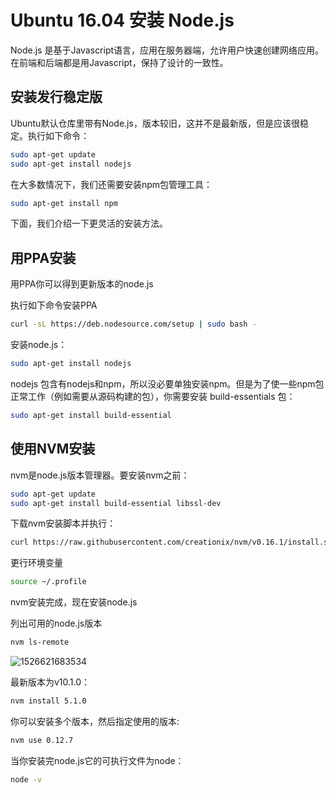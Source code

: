 # Ubuntu 16.04 安装 Node.js

Node.js 是基于Javascript语言，应用在服务器端，允许用户快速创建网络应用。在前端和后端都是用Javascript，保持了设计的一致性。

## 安装发行稳定版

Ubuntu默认仓库里带有Node.js，版本较旧，这并不是最新版，但是应该很稳定。执行如下命令：

```sh
sudo apt-get update
sudo apt-get install nodejs
```

在大多数情况下，我们还需要安装npm包管理工具：

```sh
sudo apt-get install npm
```

下面，我们介绍一下更灵活的安装方法。

## 用PPA安装

用PPA你可以得到更新版本的node.js

执行如下命令安装PPA

```sh
curl -sL https://deb.nodesource.com/setup | sudo bash -
```

安装node.js：

```sh
sudo apt-get install nodejs
```

nodejs 包含有nodejs和npm，所以没必要单独安装npm。但是为了使一些npm包正常工作（例如需要从源码构建的包），你需要安装 build-essentials 包：

```sh
sudo apt-get install build-essential
```

## 使用NVM安装

nvm是node.js版本管理器。要安装nvm之前：

```sh
sudo apt-get update
sudo apt-get install build-essential libssl-dev
```

下载nvm安装脚本并执行：

```sh
curl https://raw.githubusercontent.com/creationix/nvm/v0.16.1/install.sh | sh
```

更行环境变量

```sh
source ~/.profile
```

nvm安装完成，现在安装node.js

列出可用的node.js版本

```sh
nvm ls-remote
```

![1526621683534](/home/zzhenry/Boostnote/Ubuntu/assets/1526621683534.png)

最新版本为v10.1.0：

```sh
nvm install 5.1.0
```

你可以安装多个版本，然后指定使用的版本:

```sh
nvm use 0.12.7
```

当你安装完node.js它的可执行文件为node：

```sh
node -v
```

